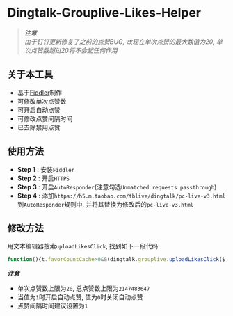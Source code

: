 # Dingtalk-Grouplive-Likes-Helper
> ***注意***<br>
> *由于钉钉更新修复了之前的点赞BUG, 故现在单次点赞的最大数值为20, 单次点赞数超过20将不会起任何作用*
## 关于本工具
* 基于[Fiddler](https://www.telerik.com/fiddler)制作
* 可修改单次点赞数
* 可开启自动点赞
* 可修改点赞间隔时间
* 已去除禁用点赞
## 使用方法
* **Step 1** : 安装`Fiddler`
* **Step 2** : 开启`HTTPS`
* **Step 3** : 开启`AutoResponder`(注意勾选`Unmatched requests passthrough`)
* **Step 4** : 添加`https://h5.m.taobao.com/tblive/dingtalk/pc-live-v3.html`到`AutoResponder`规则中, 并将其替换为修改后的`pc-live-v3.html`
## 修改方法
用文本编辑器搜索`uploadLikesClick`, 找到如下一段代码
```javascript
function(){t.favorCountCache>0&&(dingtalk.grouplive.uploadLikesClick($,单次点赞数),是否自动点赞)},点赞间隔时间
```
***注意***
* 单次点赞数上限为`20`, 总点赞数上限为`2147483647`
* 当值为`1`时开启自动点赞, 值为`0`时关闭自动点赞
* 点赞间隔时间建议设置为`1`
